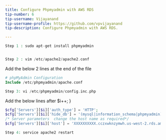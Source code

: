```yaml
---
title: Configure Phpmyadmin with AWS RDS
tip-number: 6
tip-username: Vijayanand
tip-username-profile: https://github.com/vpvijayanand
tip-description: Configure Phpmyadmin with AWS RDS.

---
```

```php
Step 1 : sudo apt-get install phpmyadmin
```
```php

Step 2 : vim /etc/apache2/apache2.conf
```
Add the below 2 lines at the end of the file

```php    
# phpMyAdmin Configuration
Include /etc/phpmyadmin/apache.conf
```

```php
Step 3: vi /etc/phpmyadmin/config.inc.php
```
Add the below lines after
$i++;
}

```php
$cfg['Servers'][$i]['auth_type'] = 'HTTP';
$cfg['Servers'][$i]['hide_db'] = '(mysql|information_schema|phpmyadmin)';
/* Server parameters  change the host name as required*/
$cfg['Servers'][$i]['host'] = 'XXXXXXXXXX.cczxwknzymwh.us-west-2.rds.amazonaws.com';
```

```php
Step 4: service apache2 restart
```
